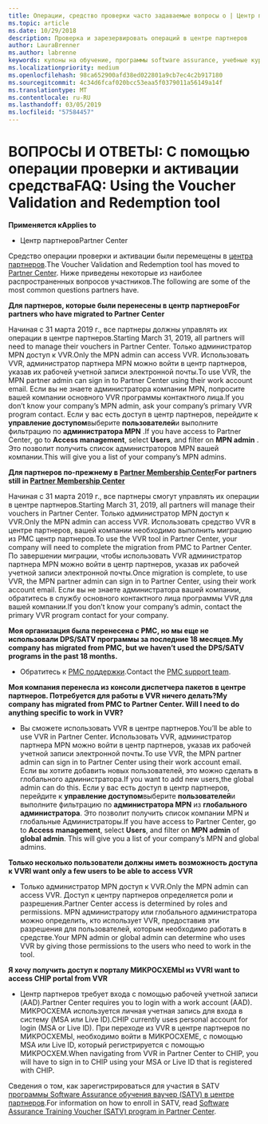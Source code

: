 ```yaml
---
title: Операции, средство проверки часто задаваемые вопросы о | Центр партнеров
ms.topic: article
ms.date: 10/29/2018
description: Проверка и зарезервировать операций в центре партнеров
author: LauraBrenner
ms.author: labrenne
keywords: купоны на обучение, программы software assurance, учебные курсы, проверить операции, операции резервирования
ms.localizationpriority: medium
ms.openlocfilehash: 98ca652900afd38ed022801a9cb7ec4c2b917180
ms.sourcegitcommit: 4c34d6fcaf020bcc53eaa5f0379011a56149a14f
ms.translationtype: MT
ms.contentlocale: ru-RU
ms.lasthandoff: 03/05/2019
ms.locfileid: "57584457"
---
```

# <a name="faq-using-the-voucher-validation-and-redemption-tool"></a><span data-ttu-id="c8ca1-104">ВОПРОСЫ И ОТВЕТЫ: С помощью операции проверки и активации средства</span><span class="sxs-lookup"><span data-stu-id="c8ca1-104">FAQ: Using the Voucher Validation and Redemption tool</span></span> 

<span data-ttu-id="c8ca1-105">**Применяется к**</span><span class="sxs-lookup"><span data-stu-id="c8ca1-105">**Applies to**</span></span>

- <span data-ttu-id="c8ca1-106">Центр партнеров</span><span class="sxs-lookup"><span data-stu-id="c8ca1-106">Partner Center</span></span>

<span data-ttu-id="c8ca1-107">Средство операции проверки и активации были перемещены в [центра партнеров](https://partner.microsoft.com/en-us/pcv/dashboard/overview).</span><span class="sxs-lookup"><span data-stu-id="c8ca1-107">The Voucher Validation and Redemption tool has moved to [Partner Center](https://partner.microsoft.com/en-us/pcv/dashboard/overview).</span></span> <span data-ttu-id="c8ca1-108">Ниже приведены некоторые из наиболее распространенных вопросов участников.</span><span class="sxs-lookup"><span data-stu-id="c8ca1-108">The following are some of the most common questions partners have.</span></span> 

<span data-ttu-id="c8ca1-109">**Для партнеров, которые были перенесены в центр партнеров**</span><span class="sxs-lookup"><span data-stu-id="c8ca1-109">**For partners who have migrated to Partner Center**</span></span>

 <span data-ttu-id="c8ca1-110">Начиная с 31 марта 2019 г., все партнеры должны управлять их операции в центре партнеров.</span><span class="sxs-lookup"><span data-stu-id="c8ca1-110">Starting March 31, 2019, all partners will need to manage their vouchers in Partner Center.</span></span> <span data-ttu-id="c8ca1-111">Только администратор MPN доступ к VVR.</span><span class="sxs-lookup"><span data-stu-id="c8ca1-111">Only the MPN admin can access VVR.</span></span> <span data-ttu-id="c8ca1-112">Использовать VVR, администратор партнера MPN можно войти в центр партнеров, указав их рабочей учетной записи электронной почты.</span><span class="sxs-lookup"><span data-stu-id="c8ca1-112">To use VVR, the MPN partner admin can sign in to Partner Center using their work account email.</span></span> <span data-ttu-id="c8ca1-113">Если вы не знаете администратора компании MPN, попросите вашей компании основного VVR программы контактного лица.</span><span class="sxs-lookup"><span data-stu-id="c8ca1-113">If you don’t know your company’s MPN admin, ask your company’s primary VVR program contact.</span></span>  <span data-ttu-id="c8ca1-114">Если у вас есть доступ в центр партнеров, перейдите к **управление доступом**выберите **пользователей**и выполните фильтрацию по **администратора MPN** .</span><span class="sxs-lookup"><span data-stu-id="c8ca1-114">If you have access to Partner Center, go to **Access management**, select **Users**, and filter on **MPN admin** .</span></span> <span data-ttu-id="c8ca1-115">Это позволит получить список администраторов MPN вашей компании.</span><span class="sxs-lookup"><span data-stu-id="c8ca1-115">This will give you a list of your company’s MPN admins.</span></span>  

<span data-ttu-id="c8ca1-116">**Для партнеров по-прежнему в [Partner Membership Center](https://partner.microsoft.com/)**</span><span class="sxs-lookup"><span data-stu-id="c8ca1-116">**For partners still in [Partner Membership Center](https://partner.microsoft.com/)**</span></span>

<span data-ttu-id="c8ca1-117">Начиная с 31 марта 2019 г., все партнеры смогут управлять их операции в центре партнеров.</span><span class="sxs-lookup"><span data-stu-id="c8ca1-117">Starting March 31, 2019, all partners will manage their vouchers in Partner Center.</span></span> <span data-ttu-id="c8ca1-118">Только администратор MPN доступ к VVR.</span><span class="sxs-lookup"><span data-stu-id="c8ca1-118">Only the MPN admin can access VVR.</span></span> <span data-ttu-id="c8ca1-119">Использовать средство VVR в центре партнеров, вашей компании необходимо выполнить миграцию из PMC центр партнеров.</span><span class="sxs-lookup"><span data-stu-id="c8ca1-119">To use the VVR tool in Partner Center, your company will need to complete the migration from PMC to Partner Center.</span></span> <span data-ttu-id="c8ca1-120">По завершении миграции, чтобы использовать VVR администратор партнера MPN можно войти в центр партнеров, указав их рабочей учетной записи электронной почты.</span><span class="sxs-lookup"><span data-stu-id="c8ca1-120">Once migration is complete, to use VVR, the MPN partner admin can sign in to Partner Center, using their work account email.</span></span> <span data-ttu-id="c8ca1-121">Если вы не знаете администратора вашей компании, обратитесь в службу основного контактного лица программы VVR для вашей компании.</span><span class="sxs-lookup"><span data-stu-id="c8ca1-121">If you don’t know your company’s admin, contact the primary VVR program contact for your company.</span></span>  


<span data-ttu-id="c8ca1-122">**Моя организация была перенесена с PMC, но мы еще не использовали DPS/SATV программы за последние 18 месяцев.**</span><span class="sxs-lookup"><span data-stu-id="c8ca1-122">**My company has migrated from PMC, but we haven’t used the DPS/SATV programs in the past 18 months.**</span></span>

- <span data-ttu-id="c8ca1-123">Обратитесь к [PMC поддержки](mailto:proghelp@microsoft.com).</span><span class="sxs-lookup"><span data-stu-id="c8ca1-123">Contact the [PMC support team](mailto:proghelp@microsoft.com).</span></span> 


<span data-ttu-id="c8ca1-124">**Моя компания перенесла из консоли диспетчера пакетов в центре партнеров. Потребуется для работы в VVR ничего делать?**</span><span class="sxs-lookup"><span data-stu-id="c8ca1-124">**My company has migrated from PMC to Partner Center. Will I need to do anything specific to work in VVR?**</span></span> 

- <span data-ttu-id="c8ca1-125">Вы сможете использовать VVR в центре партнеров.</span><span class="sxs-lookup"><span data-stu-id="c8ca1-125">You’ll be able to use VVR in Partner Center.</span></span>  <span data-ttu-id="c8ca1-126">Использовать VVR, администратор партнера MPN можно войти в центр партнеров, указав их рабочей учетной записи электронной почты.</span><span class="sxs-lookup"><span data-stu-id="c8ca1-126">To use VVR, the MPN partner admin can sign in to Partner Center using their work account email.</span></span> <span data-ttu-id="c8ca1-127">Если вы хотите добавить новых пользователей, это можно сделать в глобального администратора.</span><span class="sxs-lookup"><span data-stu-id="c8ca1-127">If you want to add new users,the global admin can do this.</span></span> <span data-ttu-id="c8ca1-128">Если у вас есть доступ в центр партнеров, перейдите к **управление доступом**выберите **пользователей**и выполните фильтрацию по **администратора MPN** из **глобального администратора**. Это позволит получить список компании MPN и глобальные Администраторы.</span><span class="sxs-lookup"><span data-stu-id="c8ca1-128">If you have access to Partner Center, go to **Access management**, select **Users**, and filter on **MPN admin** of **global admin**. This will give you a list of your company’s MPN and global admins.</span></span>  

<span data-ttu-id="c8ca1-129">**Только несколько пользователи должны иметь возможность доступа к VVR**</span><span class="sxs-lookup"><span data-stu-id="c8ca1-129">**I want only a few users to be able to access VVR**</span></span>

- <span data-ttu-id="c8ca1-130">Только администратор MPN доступ к VVR.</span><span class="sxs-lookup"><span data-stu-id="c8ca1-130">Only the MPN admin can access VVR.</span></span> <span data-ttu-id="c8ca1-131">Доступ к центру партнеров определяется роли и разрешения.</span><span class="sxs-lookup"><span data-stu-id="c8ca1-131">Partner Center access is determined by roles and permissions.</span></span> <span data-ttu-id="c8ca1-132">MPN администратору или глобального администратора можно определить, кто использует VVR, предоставив эти разрешения для пользователей, которым необходимо работать в средстве.</span><span class="sxs-lookup"><span data-stu-id="c8ca1-132">Your MPN admin or global admin can determine who uses VVR by giving those permissions to the users who need to work in the tool.</span></span>

<span data-ttu-id="c8ca1-133">**Я хочу получить доступ к порталу МИКРОСХЕМЫ из VVR**</span><span class="sxs-lookup"><span data-stu-id="c8ca1-133">**I want to access CHIP portal from VVR**</span></span>

- <span data-ttu-id="c8ca1-134">Центр партнеров требует входа с помощью рабочей учетной записи (AAD).</span><span class="sxs-lookup"><span data-stu-id="c8ca1-134">Partner Center requires you to login with a work account (AAD).</span></span>  <span data-ttu-id="c8ca1-135">МИКРОСХЕМА используется личная учетная запись для входа в систему (MSA или Live ID).</span><span class="sxs-lookup"><span data-stu-id="c8ca1-135">CHIP currently uses personal account for login (MSA or Live ID).</span></span>  <span data-ttu-id="c8ca1-136">При переходе из VVR в центре партнеров по МИКРОСХЕМЫ, необходимо войти в МИКРОСХЕМЕ, с помощью MSA или Live ID, который регистрируется с помощью МИКРОСХЕМ.</span><span class="sxs-lookup"><span data-stu-id="c8ca1-136">When navigating from VVR in Partner Center to CHIP, you will have to sign in to CHIP using your MSA or Live ID that is registered with CHIP.</span></span>

<span data-ttu-id="c8ca1-137">Сведения о том, как зарегистрироваться для участия в SATV [программы Software Assurance обучения ваучер (SATV) в центре партнеров](software-assurance-satv.md).</span><span class="sxs-lookup"><span data-stu-id="c8ca1-137">For information on how to enroll in SATV, read [Software Assurance Training Voucher (SATV) program in Partner Center](software-assurance-satv.md).</span></span>
 <!--
For information on how to enroll in Software Assurance DPS programs, read [Software Assurance programs in Partner Center](software-assurance-dps.md).-->
